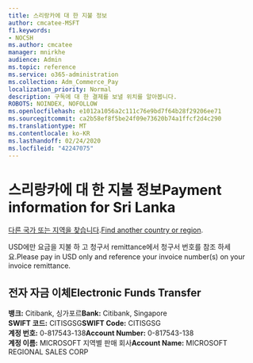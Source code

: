 ```yaml
---
title: 스리랑카에 대 한 지불 정보
author: cmcatee-MSFT
f1.keywords:
- NOCSH
ms.author: cmcatee
manager: mnirkhe
audience: Admin
ms.topic: reference
ms.service: o365-administration
ms.collection: Adm_Commerce_Pay
localization_priority: Normal
description: 구독에 대 한 결제를 보낼 위치를 알아봅니다.
ROBOTS: NOINDEX, NOFOLLOW
ms.openlocfilehash: e1012a1056a2c111c76e9bd7f64b28f29206ee71
ms.sourcegitcommit: ca2b58ef8f5be24f09e73620b74a1ffcf2d4c290
ms.translationtype: MT
ms.contentlocale: ko-KR
ms.lasthandoff: 02/24/2020
ms.locfileid: "42247075"
---
```

# <a name="payment-information-for-sri-lanka"></a><span data-ttu-id="01885-103">스리랑카에 대 한 지불 정보</span><span class="sxs-lookup"><span data-stu-id="01885-103">Payment information for Sri Lanka</span></span>

<span data-ttu-id="01885-104">[다른 국가 또는 지역을 찾습니다](../billing-and-payments/pay-for-your-subscription.md).</span><span class="sxs-lookup"><span data-stu-id="01885-104">[Find another country or region](../billing-and-payments/pay-for-your-subscription.md).</span></span>

<span data-ttu-id="01885-105">USD에만 요금을 지불 하 고 청구서 remittance에서 청구서 번호를 참조 하세요.</span><span class="sxs-lookup"><span data-stu-id="01885-105">Please pay in USD only and reference your invoice number(s) on your invoice remittance.</span></span>

## <a name="electronic-funds-transfer"></a><span data-ttu-id="01885-106">전자 자금 이체</span><span class="sxs-lookup"><span data-stu-id="01885-106">Electronic Funds Transfer</span></span>

<span data-ttu-id="01885-107">**뱅크:** Citibank, 싱가포르</span><span class="sxs-lookup"><span data-stu-id="01885-107">**Bank:** Citibank, Singapore</span></span>  
<span data-ttu-id="01885-108">**SWIFT 코드:** CITISGSG</span><span class="sxs-lookup"><span data-stu-id="01885-108">**SWIFT Code:** CITISGSG</span></span>  
<span data-ttu-id="01885-109">**계정 번호:** 0-817543-138</span><span class="sxs-lookup"><span data-stu-id="01885-109">**Account Number:** 0-817543-138</span></span>  
<span data-ttu-id="01885-110">**계정 이름:** MICROSOFT 지역별 판매 회사</span><span class="sxs-lookup"><span data-stu-id="01885-110">**Account Name:** MICROSOFT REGIONAL SALES CORP</span></span>  